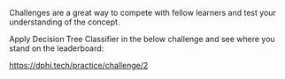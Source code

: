 <p>Challenges are a great way to compete with fellow learners and test your understanding of the concept.</p>

<p>Apply Decision Tree Classifier in the below challenge and see where you stand on the leaderboard:</p>

<p><a href="https://dphi.tech/practice/challenge/2" target="_blank">https://dphi.tech/practice/challenge/2</a></p>